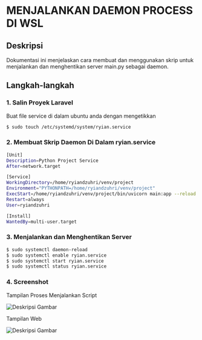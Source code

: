 # MENJALANKAN DAEMON PROCESS DI WSL

## Deskripsi
Dokumentasi ini menjelaskan cara membuat dan menggunakan skrip untuk menjalankan dan menghentikan server main.py sebagai daemon.

## Langkah-langkah

### 1. Salin Proyek Laravel
Buat file service di dalam ubuntu anda dengan mengetikkan
```bash
$ sudo touch /etc/systemd/system/ryian.service
```

### 2. Membuat Skrip Daemon Di Dalam ryian.service
```bash
[Unit]
Description=Python Project Service
After=network.target

[Service]
WorkingDirectory=/home/ryiandzuhri/venv/project
Environment="PYTHONPATH=/home/ryiandzuhri/venv/project"
ExecStart=/home/ryiandzuhri/venv/project/bin/uvicorn main:app --reload --port 7080
Restart=always
User=ryiandzuhri

[Install]
WantedBy=multi-user.target
```

### 3. Menjalankan dan Menghentikan Server
```bash
$ sudo systemctl daemon-reload 
$ sudo systemctl enable ryian.service 
$ sudo systemctl start ryian.service
$ sudo systemctl status ryian.service
```

### 4. Screenshot
Tampilan Proses Menjalankan Script

![Deskripsi Gambar](https://drive.google.com/uc?export=view&id=19EPyI0yE8Hzc9Ww7ju8_NSW9ZxXhEKQE)



Tampilan Web

![Deskripsi Gambar](https://drive.google.com/uc?export=view&id=1CN0ws147vVozS94QqxKa_SE25iVSIicd)
